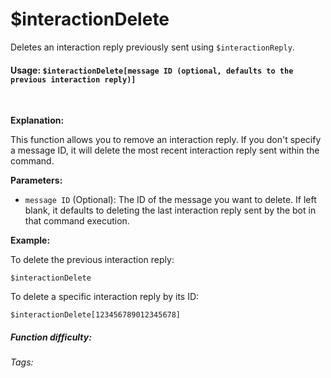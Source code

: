 # $interactionDelete

Deletes an interaction reply previously sent using `$interactionReply`.

#### Usage: `$interactionDelete[message ID (optional, defaults to the previous interaction reply)]`

<br/>

**Explanation:**

This function allows you to remove an interaction reply. If you don't specify a message ID, it will delete the most recent interaction reply sent within the command.

**Parameters:**

*   `message ID` (Optional): The ID of the message you want to delete. If left blank, it defaults to deleting the last interaction reply sent by the bot in that command execution.

**Example:**

To delete the previous interaction reply:

```
$interactionDelete
```

To delete a specific interaction reply by its ID:

```
$interactionDelete[123456789012345678]
```

##### Function difficulty: <Badge type="tip" text="Easy" vertical="middle" />

###### Tags: <Badge type="tip" text="interaction" vertical="middle" /> <Badge type="tip" text="delete" vertical="middle" /> <Badge type="tip" text="ephemeral" vertical="middle" /> <Badge type="tip" text="reply" vertical="middle" />